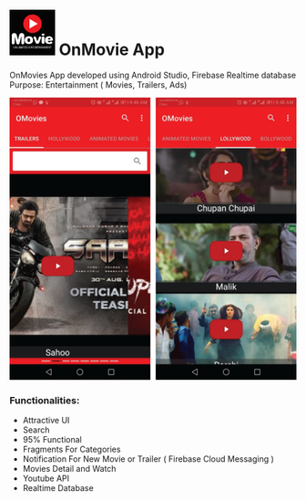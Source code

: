 # <img src="omoviesi.png" width="80" height="80"/> OnMovie App

OnMovies App developed using Android Studio, Firebase Realtime database Purpose: Entertainment ( Movies, Trailers, Ads)

<img src="Asset 1.png" />


### Functionalities:
- Attractive UI
- Search
- 95% Functional
- Fragments For Categories
- Notification For New Movie or Trailer ( Firebase Cloud Messaging )
- Movies Detail and Watch
- Youtube API
- Realtime Database

